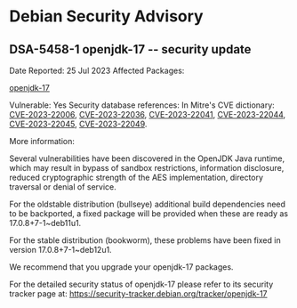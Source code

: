 
Debian Security Advisory
========================


DSA-5458-1 openjdk-17 -- security update
----------------------------------------



Date Reported:
25 Jul 2023
Affected Packages:

[openjdk-17](https://packages.debian.org/src:openjdk-17)

Vulnerable:
Yes
Security database references:
In Mitre's CVE dictionary: [CVE-2023-22006](https://security-tracker.debian.org/tracker/CVE-2023-22006), [CVE-2023-22036](https://security-tracker.debian.org/tracker/CVE-2023-22036), [CVE-2023-22041](https://security-tracker.debian.org/tracker/CVE-2023-22041), [CVE-2023-22044](https://security-tracker.debian.org/tracker/CVE-2023-22044), [CVE-2023-22045](https://security-tracker.debian.org/tracker/CVE-2023-22045), [CVE-2023-22049](https://security-tracker.debian.org/tracker/CVE-2023-22049).  

More information:

Several vulnerabilities have been discovered in the OpenJDK Java runtime,
which may result in bypass of sandbox restrictions, information
disclosure, reduced cryptographic strength of the AES implementation,
directory traversal or denial of service.


For the oldstable distribution (bullseye) additional build dependencies
need to be backported, a fixed package will be provided when these are
ready as 17.0.8+7-1~deb11u1.


For the stable distribution (bookworm), these problems have been fixed in
version 17.0.8+7-1~deb12u1.


We recommend that you upgrade your openjdk-17 packages.


For the detailed security status of openjdk-17 please refer to
its security tracker page at:
<https://security-tracker.debian.org/tracker/openjdk-17>





